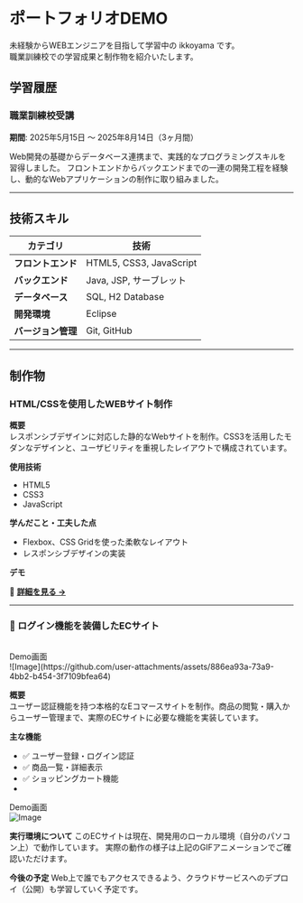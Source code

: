 # ポートフォリオDEMO

未経験からWEBエンジニアを目指して学習中の ikkoyama です。  
職業訓練校での学習成果と制作物を紹介いたします。

## 学習履歴

### 職業訓練校受講
**期間**: 2025年5月15日 ～ 2025年8月14日（3ヶ月間）

Web開発の基礎からデータベース連携まで、実践的なプログラミングスキルを習得しました。
フロントエンドからバックエンドまでの一連の開発工程を経験し、動的なWebアプリケーションの制作に取り組みました。

---

## 技術スキル

| カテゴリ | 技術 |
|----------|------|
| **フロントエンド** | HTML5, CSS3, JavaScript |
| **バックエンド** | Java, JSP, サーブレット |
| **データベース** | SQL, H2 Database |
| **開発環境** | Eclipse |
| **バージョン管理** | Git, GitHub |

---

## 制作物

### HTML/CSSを使用したWEBサイト制作



**概要**  
レスポンシブデザインに対応した静的なWebサイトを制作。CSS3を活用したモダンなデザインと、ユーザビリティを重視したレイアウトで構成されています。

**使用技術**
- HTML5
- CSS3
- JavaScript

**学んだこと・工夫した点**
- Flexbox、CSS Gridを使った柔軟なレイアウト
- レスポンシブデザインの実装

**デモ**  
<!-- ここにGIFまたはスクリーンショットを配置 -->
🔗 **[詳細を見る →](リンク先URL)**

---

### 🛒 ログイン機能を装備したECサイト
<br>
Demo画面
<br>
![Image](https://github.com/user-attachments/assets/886ea93a-73a9-4bb2-b454-3f7109bfea64)
<br>

**概要**  
ユーザー認証機能を持つ本格的なEコマースサイトを制作。商品の閲覧・購入からユーザー管理まで、実際のECサイトに必要な機能を実装しています。

**主な機能**
- ✅ ユーザー登録・ログイン認証
- ✅ 商品一覧・詳細表示
- ✅ ショッピングカート機能
-


Demo画面
<br>
![Image](https://github.com/user-attachments/assets/886ea93a-73a9-4bb2-b454-3f7109bfea64)
<br>


**実行環境について**
このECサイトは現在、開発用のローカル環境（自分のパソコン上）で動作しています。
実際の動作の様子は上記のGIFアニメーションでご確認いただけます。

**今後の予定**
Web上で誰でもアクセスできるよう、クラウドサービスへのデプロイ（公開）も学習していく予定です。
